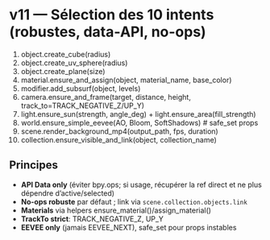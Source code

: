 ﻿# v11 — Sélection des 10 intents (robustes, data-API, no-ops)

1) object.create_cube(radius)
2) object.create_uv_sphere(radius)
3) object.create_plane(size)
4) material.ensure_and_assign(object, material_name, base_color)
5) modifier.add_subsurf(object, levels)
6) camera.ensure_and_frame(target, distance, height, track_to=TRACK_NEGATIVE_Z/UP_Y)
7) light.ensure_sun(strength, angle_deg) + light.ensure_area(fill_strength)
8) world.ensure_simple_eevee(AO, Bloom, SoftShadows)  # safe_set props
9) scene.render_background_mp4(output_path, fps, duration)
10) collection.ensure_visible_and_link(object, collection_name)

## Principes
- **API Data only** (éviter bpy.ops; si usage, récupérer la ref direct et ne plus dépendre d’active/selected)
- **No-ops robuste** par défaut ; link via `scene.collection.objects.link`
- **Materials** via helpers ensure_material()/assign_material()
- **TrackTo strict**: TRACK_NEGATIVE_Z, UP_Y
- **EEVEE only** (jamais EEVEE_NEXT), safe_set pour props instables
